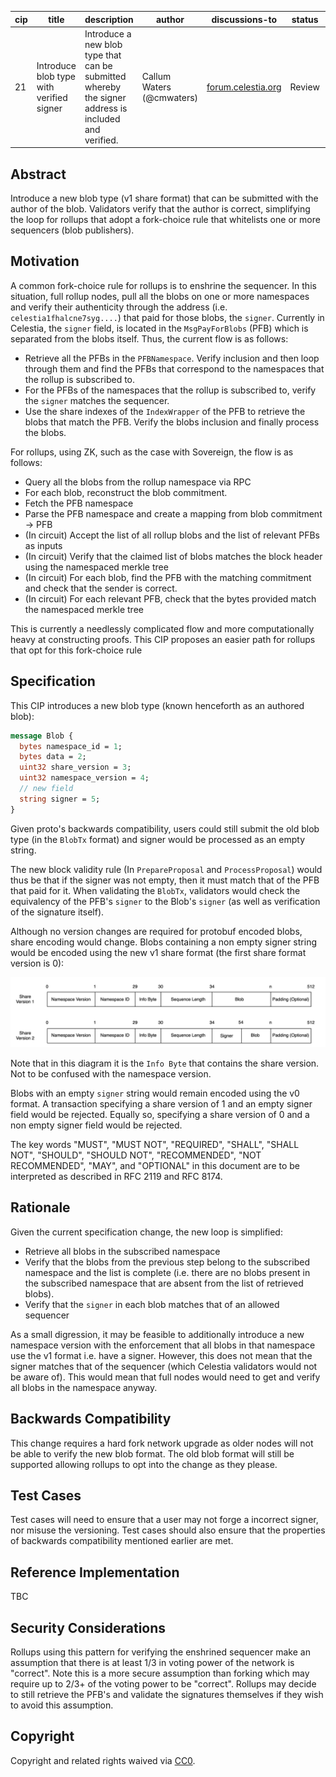 | cip | title                    | description                                           | author                | discussions-to                                                                                              | status | type           | category | created    |
|-----|--------------------------|-------------------------------------------------------|-----------------------|-------------------------------------------------------------------------------------------------------------|--------|----------------|----------|------------|
| 21  | Introduce blob type with verified signer | Introduce a new blob type that can be submitted whereby the signer address is included and verified. | Callum Waters (@cmwaters) | [forum.celestia.org](https://forum.celestia.org/t/cip-blobs-with-verified-author)                           | Review | Standards Track | Core     | 2024-05-22 |

## Abstract

Introduce a new blob type (v1 share format) that can be submitted with the author of the blob. Validators verify that the author is correct, simplifying the loop for rollups that adopt a fork-choice rule that whitelists one or more sequencers (blob publishers).

## Motivation

A common fork-choice rule for rollups is to enshrine the sequencer. In this situation, full rollup nodes, pull all the blobs on one or more namespaces and verify their authenticity through the address (i.e. `celestia1fhalcne7syg....`) that paid for those blobs, the `signer`. Currently in Celestia, the `signer` field, is located in the `MsgPayForBlobs` (PFB) which is separated from the blobs itself. Thus, the current flow is as follows:

- Retrieve all the PFBs in the `PFBNamespace`. Verify inclusion and then loop through them and find the PFBs that correspond to the namespaces that the rollup is subscribed to.
- For the PFBs of the namespaces that the rollup is subscribed to, verify the `signer` matches the sequencer.
- Use the share indexes of the `IndexWrapper` of the PFB to retrieve the blobs that match the PFB. Verify the blobs inclusion and finally process the blobs.

For rollups, using ZK, such as the case with Sovereign, the flow is as follows:

- Query all the blobs from the rollup namespace via RPC
- For each blob, reconstruct the blob commitment.
- Fetch the PFB namespace
- Parse the PFB namespace and create a mapping from blob commitment -> PFB
- (In circuit) Accept the list of all rollup blobs and the list of relevant PFBs as inputs
- (In circuit) Verify that the claimed list of blobs matches the block header using the namespaced merkle tree
- (In circuit) For each blob, find the PFB with the matching commitment and check that the sender is correct.
- (In circuit) For each relevant PFB, check that the bytes provided match the namespaced merkle tree

This is currently a needlessly complicated flow and more computationally heavy at constructing proofs. This CIP proposes an easier path for rollups that opt for this fork-choice rule

## Specification

This CIP introduces a new blob type (known henceforth as an authored blob):

```proto
message Blob {
  bytes namespace_id = 1;
  bytes data = 2;
  uint32 share_version = 3;
  uint32 namespace_version = 4;
  // new field
  string signer = 5;
}
```

Given proto's backwards compatibility, users could still submit the old blob type (in the `BlobTx` format) and signer would be processed as an empty string.

The new block validity rule (In `PrepareProposal` and `ProcessProposal`) would thus be that if the signer was not empty, then it must match that of the PFB that paid for it. When validating the `BlobTx`, validators would check the equivalency of the PFB's `signer` to the Blob's `signer` (as well as verification of the signature itself).

Although no version changes are required for protobuf encoded blobs, share encoding would change. Blobs containing a non empty signer string would be encoded using the new v1 share format (the first share format version is 0):

![Diagram of V1 Share Format](../assets/cip-21/blob-v2-share-format.svg)

Note that in this diagram it is the `Info Byte` that contains the share version. Not to be confused with the namespace version.

Blobs with an empty `signer` string would remain encoded using the v0 format. A transaction specifying a share version of 1 and an empty signer field would be rejected. Equally so, specifying a share version of 0 and a non empty signer field would be rejected.

The key words "MUST", "MUST NOT", "REQUIRED", "SHALL", "SHALL NOT", "SHOULD", "SHOULD NOT", "RECOMMENDED", "NOT RECOMMENDED", "MAY", and "OPTIONAL" in this document are to be interpreted as described in RFC 2119 and RFC 8174.

## Rationale

Given the current specification change, the new loop is simplified:

- Retrieve all blobs in the subscribed namespace
- Verify that the blobs from the previous step belong to the subscribed namespace and the list is complete (i.e. there are no blobs present in the subscribed namespace that are absent from the list of retrieved blobs).
- Verify that the `signer` in each blob matches that of an allowed sequencer

As a small digression, it may be feasible to additionally introduce a new namespace version with the enforcement that all blobs in that namespace use the v1 format i.e. have a signer. However, this does not mean that the signer matches that of the sequencer (which Celestia validators would not be aware of). This would mean that full nodes would need to get and verify all blobs in the namespace anyway.

## Backwards Compatibility

This change requires a hard fork network upgrade as older nodes will not be able to verify the new blob format. The old blob format will still be supported allowing rollups to opt into the change as they please.

## Test Cases

Test cases will need to ensure that a user may not forge a incorrect signer, nor misuse the versioning. Test cases should also ensure that the properties of backwards compatibility mentioned earlier are met.

## Reference Implementation

TBC

## Security Considerations

Rollups using this pattern for verifying the enshrined sequencer make an assumption that there is at least 1/3 in voting power of the network is "correct". Note this is a more secure assumption than forking which may require up to 2/3+ of the voting power to be "correct". Rollups may decide to still retrieve the PFB's and validate the signatures themselves if they wish to avoid this assumption.

## Copyright

Copyright and related rights waived via [CC0](../LICENSE).
